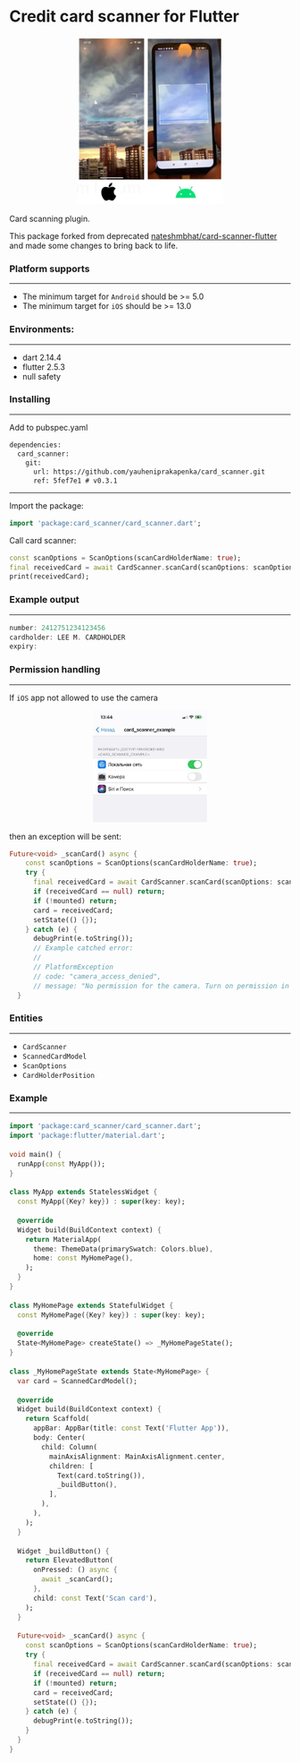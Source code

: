 # Credit card scanner for Flutter
<p align="center">
    <img src=".github/ui.jpg" height="300">
</p>

Card scanning plugin.

This package forked from deprecated
[nateshmbhat/card-scanner-flutter](https://github.com/nateshmbhat/card-scanner-flutter) and made some changes to bring back to life.

### Platform supports
---

- The minimum target for `Android` should be >= 5.0 
- The minimum target for `iOS` should be >= 13.0

### Environments:
---

- dart 2.14.4
- flutter 2.5.3
- null safety

### Installing
---
Add to pubspec.yaml

```
dependencies:
  card_scanner:
    git:
      url: https://github.com/yauheniprakapenka/card_scanner.git
      ref: 5fef7e1 # v0.3.1
```
---

Import the package:

```dart
import 'package:card_scanner/card_scanner.dart';
```

Call card scanner:
```dart
const scanOptions = ScanOptions(scanCardHolderName: true);
final receivedCard = await CardScanner.scanCard(scanOptions: scanOptions);
print(receivedCard);
```

### Example output
---

```dart
number: 2412751234123456
cardholder: LEE M. CARDHOLDER
expiry:
```

### Permission handling
---

If `iOS` app not allowed to use the camera

<p align="center">
    <img src=".github/ios_camera_setting.jpg" height="200">
</p>

then an exception will be sent:

```dart
Future<void> _scanCard() async {
    const scanOptions = ScanOptions(scanCardHolderName: true);
    try {
      final receivedCard = await CardScanner.scanCard(scanOptions: scanOptions);
      if (receivedCard == null) return;
      if (!mounted) return;
      card = receivedCard;
      setState(() {});
    } catch (e) {
      debugPrint(e.toString());
      // Example catched error:
      //
      // PlatformException
      // code: "camera_access_denied", 
      // message: "No permission for the camera. Turn on permission in app settings"
  }
```


### Entities
---

- `CardScanner` 
- `ScannedCardModel`
- `ScanOptions`
- `CardHolderPosition`

### Example
---

```dart
import 'package:card_scanner/card_scanner.dart';
import 'package:flutter/material.dart';

void main() {
  runApp(const MyApp());
}

class MyApp extends StatelessWidget {
  const MyApp({Key? key}) : super(key: key);

  @override
  Widget build(BuildContext context) {
    return MaterialApp(
      theme: ThemeData(primarySwatch: Colors.blue),
      home: const MyHomePage(),
    );
  }
}

class MyHomePage extends StatefulWidget {
  const MyHomePage({Key? key}) : super(key: key);

  @override
  State<MyHomePage> createState() => _MyHomePageState();
}

class _MyHomePageState extends State<MyHomePage> {
  var card = ScannedCardModel();

  @override
  Widget build(BuildContext context) {
    return Scaffold(
      appBar: AppBar(title: const Text('Flutter App')),
      body: Center(
        child: Column(
          mainAxisAlignment: MainAxisAlignment.center,
          children: [
            Text(card.toString()),
            _buildButton(),
          ],
        ),
      ),
    );
  }

  Widget _buildButton() {
    return ElevatedButton(
      onPressed: () async {
        await _scanCard();
      },
      child: const Text('Scan card'),
    );
  }

  Future<void> _scanCard() async {
    const scanOptions = ScanOptions(scanCardHolderName: true);
    try {
      final receivedCard = await CardScanner.scanCard(scanOptions: scanOptions);
      if (receivedCard == null) return;
      if (!mounted) return;
      card = receivedCard;
      setState(() {});
    } catch (e) {
      debugPrint(e.toString());
    }
  }
}

```
